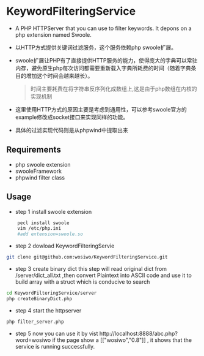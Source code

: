 KeywordFilteringService
=====

* A PHP HTTPServer that you can use to filter keywords. It depons on a php extension named Swoole.

* 以HTTP方式提供关键词过滤服务，这个服务依赖php swoole扩展。
* swoole扩展让PHP有了直接提供HTTP服务的能力，使得庞大的字典可以常驻内存，避免原生php每次访问都需要重新载入字典所耗费的时间（随着字典条目的增加这个时间会越来越长）。
    >时间主要耗费在将字符串反序列化成数组上,这是由于php数组在内核的实现机制
* 这里使用HTTP方式的原因主要是考虑到通用性，可以参考swoole官方的example修改成socket接口来实现同样的功能。
* 具体的过滤实现代码则是从phpwind中提取出来 
## Requirements

* php swoole extension
* swooleFramework
* phpwind filter class

## Usage
* step 1 install swoole extension
    
```bash
    pecl install swoole
    vim /etc/php.ini 
    #add extension=swoole.so  
```
* step 2 dowload KeywordFilteringServie
```bash
git clone git@github.com:wosiwo/KeywordFilteringService.git
```
* step 3 create binary dict 
    this step will read original dict from /server/dict_all.txt ,then convert Plaintext into ASCII code and use it to  build array with a struct which is conducive to search 
```bash
cd KeywordFilteringService/server
php createBinaryDict.php
```
* step 4 start the httpserver
```bash
php filter_server.php
```
* step 5 now you can use it by vist http://localhost:8888/abc.php?word=wosiwo
    if the page show a [["wosiwo","0.8"]] , it shows that the service is running successfully.


